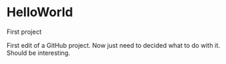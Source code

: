 # HelloWorld
First project

First edit of a GitHub project. Now just need to decided what to do with it. Should be interesting. 

